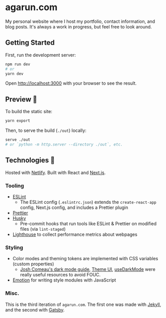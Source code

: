 # agarun.com

My personal website where I host my portfolio, contact information, and blog posts. It's always a work in progress, but feel free to look around.

## Getting Started

First, run the development server:

```bash
npm run dev
# or
yarn dev
```

Open [http://localhost:3000](http://localhost:3000) with your browser to see the result.

## Preview 🚀

To build the static site:

```bash
yarn export
```

Then, to serve the build (`./out`) locally:

```bash
serve ./out
# or `python -m http.server --directory ./out`, etc.
```

## Technologies 🧰

Hosted with [Netlify](https://www.netlify.com/). Built with React and [Next.js](https://nextjs.org/).

### Tooling

- [ESLint](https://eslint.org/)
  - The ESLint config (`.eslintrc.json`) extends the `create-react-app` config, Next.js config, and includes a Prettier plugin
- [Prettier](https://prettier.io/)
- [Husky](https://github.com/typicode/husky)
  - Pre-commit hooks that run tools like ESLint & Prettier on modified files (via `lint-staged`)
- [Lighthouse](https://github.com/GoogleChrome/lighthouse) to collect performance metrics about webpages

### Styling

- Color modes and theming tokens are implemented with CSS variables (custom properties)
  - [Josh Comeau's dark mode guide](https://www.joshwcomeau.com/react/dark-mode/), [Theme UI](https://theme-ui.com/), [useDarkMode](https://github.com/donavon/use-dark-mode) were really useful resources to avoid FOUC.
- [Emotion](https://github.com/emotion-js/emotion) for writing style modules with JavaScript

### Misc.

This is the third iteration of `agarun.com`. The first one was made with [Jekyll](https://jekyllrb.com/), and the second with [Gatsby](https://www.gatsbyjs.com/).
